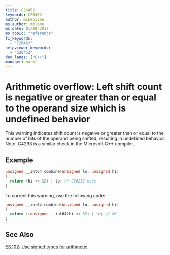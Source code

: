 ```yaml
---
title: C26452
keywords: C26452
author: mikeblome
ms.author: mblome
ms.date: 01/08/2017
ms.topic: "reference"
f1_keywords:
  - "C26452"
helpviewer_keywords:
  - "C26452"
dev_langs: ["C++"]
manager: markl
---
```


# Arithmetic overflow: Left shift count is negative or greater than or equal to the operand size which is undefined behavior

This warning indicates shift count is negative or greater than or equal to the number of bits of the operand being shifted, resulting in undefined behavior.
Note: C4293 is a similar check in the Microsoft C++ compiler.

## Example

```cpp
unsigned __int64 combine(unsigned lo, unsigned hi)
{
  return (hi << 32) | lo; // C26252 here
}
```

To correct this warning, use the following code:

```cpp
unsigned __int64 combine(unsigned lo, unsigned hi)
{
  return ((unsigned __int64)hi << 32) | lo; // OK
}
```

## See Also
[ES.102: Use signed types for arithmetic](https://github.com/isocpp/CppCoreGuidelines/blob/master/CppCoreGuidelines.md#Res-unsigned)
